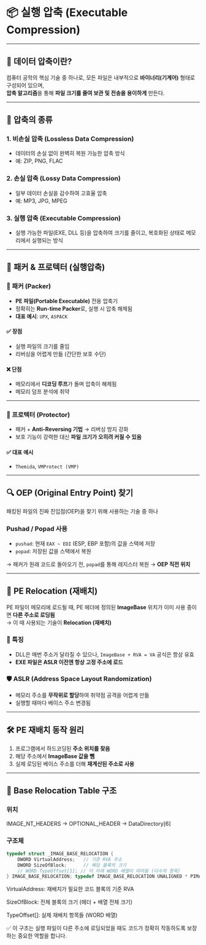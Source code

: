 # 📦 실행 압축 (Executable Compression)

---

## 📌 데이터 압축이란?

컴퓨터 공학의 핵심 기술 중 하나로, 모든 파일은 내부적으로 **바이너리(기계어)** 형태로 구성되어 있으며,  
**압축 알고리즘**을 통해 **파일 크기를 줄여 보관 및 전송을 용이하게** 만든다.

---

## 📂 압축의 종류

### 1. 비손실 압축 (Lossless Data Compression)
- 데이터의 손실 없이 완벽히 복원 가능한 압축 방식  
- 예: ZIP, PNG, FLAC

### 2. 손실 압축 (Lossy Data Compression)
- 일부 데이터 손실을 감수하여 고효율 압축  
- 예: MP3, JPG, MPEG

### 3. 실행 압축 (Executable Compression)
- 실행 가능한 파일(EXE, DLL 등)을 압축하여 크기를 줄이고, 복호화된 상태로 메모리에서 실행되는 방식

---

## 🧰 패커 & 프로텍터 (실행압축)

### 🎯 패커 (Packer)
- **PE 파일(Portable Executable)** 전용 압축기
- 정확히는 **Run-time Packer**로, 실행 시 압축 해제됨
- **대표 예시**: `UPX`, `ASPACK`

#### ✅ 장점
- 실행 파일의 크기를 줄임
- 리버싱을 어렵게 만듦 (간단한 보호 수단)

#### ❌ 단점
- 메모리에서 **디코딩 루프**가 돌며 압축이 해제됨
- 메모리 덤프 분석에 취약

---

### 🔐 프로텍터 (Protector)
- 패커 + **Anti-Reversing 기법** → 리버싱 방지 강화
- 보호 기능이 강력한 대신 **파일 크기가 오히려 커질 수 있음**

#### ✅ 대표 예시
- `Themida`, `VMProtect (VMP)`

---

## 🔍 OEP (Original Entry Point) 찾기

패킹된 파일의 진짜 진입점(OEP)을 찾기 위해 사용하는 기술 중 하나

### Pushad / Popad 사용
- `pushad`: 현재 `EAX ~ EDI` (ESP, EBP 포함)의 값을 스택에 저장
- `popad`: 저장된 값을 스택에서 복원

→ 패커가 원래 코드로 돌아오기 전, `popad`를 통해 레지스터 복원 → **OEP 직전 위치**

---

## 🔄 PE Relocation (재배치)

PE 파일이 메모리에 로드될 때, PE 헤더에 정의된 **ImageBase** 위치가 이미 사용 중이면 **다른 주소로 로딩됨**  
→ 이 때 사용되는 기술이 **Relocation (재배치)**

### 📍 특징
- DLL은 매번 주소가 달라질 수 있으나, `ImageBase + RVA = VA` 공식은 항상 유효
- **EXE 파일은 ASLR 이전엔 항상 고정 주소에 로드**

### 🛡 ASLR (Address Space Layout Randomization)
- 메모리 주소를 **무작위로 할당**하여 취약점 공격을 어렵게 만듦
- 실행할 때마다 베이스 주소 변경됨

---

## 🛠 PE 재배치 동작 원리

1. 프로그램에서 하드코딩된 **주소 위치를 찾음**
2. 해당 주소에서 **ImageBase 값을 뺌**
3. 실제 로딩된 베이스 주소를 더해 **재계산된 주소로 사용**

---

## 📑 Base Relocation Table 구조

### 위치
IMAGE_NT_HEADERS → OPTIONAL_HEADER → DataDirectory[6]

### 구조체
```c
typedef struct _IMAGE_BASE_RELOCATION { 
    DWORD VirtualAddress;   // 기준 RVA 주소
    DWORD SizeOfBlock;      // 해당 블록의 크기
    // WORD TypeOffset[1]; // 이 아래 WORD 배열이 따라옴 (다수의 항목)
} IMAGE_BASE_RELOCATION; typedef IMAGE_BASE_RELOCATION UNALIGNED * PIMAGE_BASE_RELOCATION;

```

VirtualAddress: 재배치가 필요한 코드 블록의 기준 RVA

SizeOfBlock: 전체 블록의 크기 (헤더 + 배열 전체 크기)

TypeOffset[]: 실제 재배치 항목들 (WORD 배열)

✅ 이 구조는 실행 파일이 다른 주소에 로딩되었을 때도 코드가 정확히 작동하도록 보장하는 중요한 역할을 합니다.



